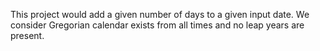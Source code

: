 This project would add a given number of days to a given input date. We consider Gregorian calendar exists from all times
and no leap years are present.